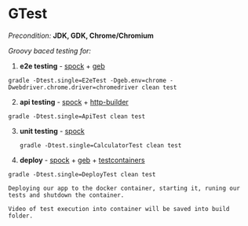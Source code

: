 # GTest

*Precondition:* **JDK, GDK, Chrome/Chromium**

*Groovy baced testing for:*
1. **e2e testing** - [spock](http://spockframework.org/) + [geb](http://www.gebish.org/)

  ``
	gradle -Dtest.single=E2eTest -Dgeb.env=chrome -Dwebdriver.chrome.driver=chromedriver clean test
  ``
	
2. **api testing** - [spock](http://spockframework.org/) + [http-builder](https://github.com/jgritman/httpbuilder)

  ``
		gradle -Dtest.single=ApiTest clean test
    ``
		
3. **unit testing** - [spock](http://spockframework.org/)

    ``
		gradle -Dtest.single=CalculatorTest clean test
    ``
		
4. **deploy** - [spock](http://spockframework.org/) + [geb](http://www.gebish.org/) + [testcontainers](https://www.testcontainers.org/)
  
  ``
	gradle -Dtest.single=DeployTest clean test
  ``
  
  
	Deploying our app to the docker container, starting it, runing our tests and shutdown the container.
	
	Video of test execution into container will be saved into build folder.



